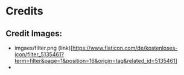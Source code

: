 # Credits

## Credit Images:
- imgaes/filter.png (link)[https://www.flaticon.com/de/kostenloses-icon/filter_5135461?term=filter&page=1&position=16&origin=tag&related_id=5135461]
- 
